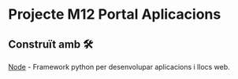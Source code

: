# Projecte M12 Portal Aplicacions

## Construït amb 🛠️
[Node](https://www.djangoproject.com/) - Framework python per desenvolupar aplicacions i llocs web.
